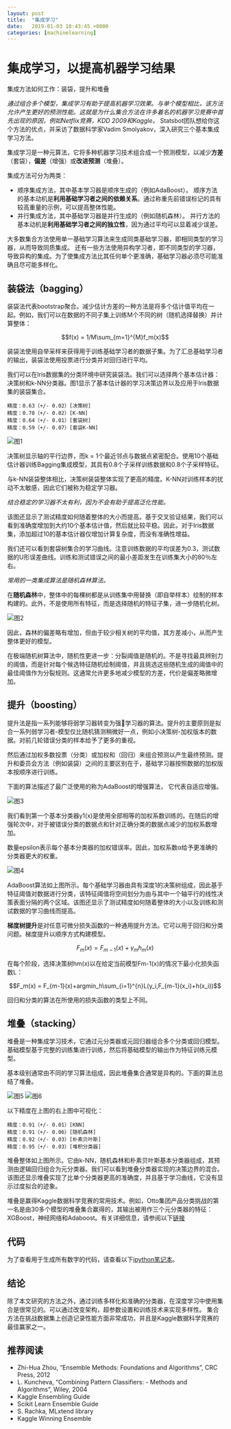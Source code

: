 ```yaml
---
layout: post
title:  "集成学习"
date:   2019-01-03 10:43:45 +0800
categories: [machinelearning]
---
```


# 集成学习，以提高机器学习结果
集成方法如何工作：装袋，提升和堆叠

*通过组合多个模型，集成学习有助于提高机器学习效果。与单个模型相比，该方法允许产生更好的预测性能。这就是为什么集合方法在许多着名的机器学习竞赛中首先出现的原因，例如Netflix竞赛，KDD 2009和Kaggle。*
Statsbot团队想给你这个方法的优点，并采访了数据科学家Vadim Smolyakov，深入研究三个基本集成学习方法。

集成学习是一种元算法，它将多种机器学习技术组合成一个预测模型，以减少**方差**（套袋），**偏差**（增强）或**改进预测**（堆叠）。

集成方法可分为两类：
- 顺序集成方法，其中基本学习器是顺序生成的（例如AdaBoost）。
顺序方法的基本动机是**利用基础学习者之间的依赖关系**。通过称重先前错误标记的具有较高重量的示例，可以提高整体性能。
- 并行集成方法，其中基础学习器是并行生成的（例如随机森林）。
并行方法的基本动机是**利用基础学习者之间的独立性**，因为通过平均可以显着减少误差。

大多数集合方法使用单一基础学习算法来生成同类基础学习器，即相同类型的学习器，从而导致同质集成。
还有一些方法使用异构学习者，即不同类型的学习器，导致异构的集成。为了使集成方法比其任何单个更准确，基础学习器必须尽可能准确且尽可能多样化。

## 装袋法（bagging）
装袋法代表bootstrap聚合。减少估计方差的一种方法是将多个估计值平均在一起。例如，我们可以在数据的不同子集上训练M个不同的树（随机选择替换）并计算整体：

$$f(x) = 1/M\sum_{m=1}^{M}f_m(x)$$

装袋法使用自举采样来获得用于训练基础学习者的数据子集。为了汇总基础学习者的输出，装袋法使用投票进行分类并对回归进行平均。

我们可以在Iris数据集的分类环境中研究装袋法。我们可以选择两个基本估计器：决策树和k-NN分类器。图1显示了基本估计器的学习决策边界以及应用于Iris数据集的装袋集合。
```
精度：0.63（+/- 0.02）[决策树] 
精度：0.70（+/- 0.02）[K-NN] 
精度：0.64（+/- 0.01）[套袋树] 
精度：0.59（+/- 0.07）[套袋K-NN]
```
![图1](http://wenhao-public.oss-cn-hangzhou.aliyuncs.com/blogs/el-p1.png)

决策树显示轴的平行边界，而k = 1个最近邻点与数据点紧密配合。使用10个基础估计器训练Bagging集成模型，其具有0.8个子采样训练数据和0.8个子采样特征。

与k-NN装袋整体相比，决策树装袋整体实现了更高的精度。K-NN对训练样本的扰动不太敏感，因此它们被称为稳定学习器。

*结合稳定的学习器不太有利，因为不会有助于提高泛化性能。*

该图还显示了测试精度如何随着整体的大小而提高。基于交叉验证结果，我们可以看到准确度增加到大约10个基本估计值，然后就比较平稳。因此，对于Iris数据集，添加超过10的基本估计器仅增加计算复杂度，而没有准确性增益。

我们还可以看到套袋树集合的学习曲线。注意训练数据的平均误差为0.3，测试数据的U形误差曲线。训练和测试错误之间的最小差距发生在训练集大小的80％左右。

*常用的一类集成算法是随机森林算法。*

在**随机森林**中，整体中的每棵树都是从训练集中用替换（即自举样本）绘制的样本构建的。此外，不是使用所有特征，而是选择随机的特征子集，进一步随机化树。

![图2](http://wenhao-public.oss-cn-hangzhou.aliyuncs.com/blogs/el-p2.png)

因此，森林的偏差略有增加，但由于较少相关树的平均值，其方差减小，从而产生整体更好的模型。

在极端随机树算法中，随机性更进一步：分裂阈值是随机的。不是寻找最具辨别力的阈值，而是针对每个候选特征随机绘制阈值，并且挑选这些随机生成的阈值中的最佳阈值作为分裂规则。这通常允许更多地减少模型的方差，代价是偏差略微增加。

## 提升（boosting）
提升法是指一系列能够将弱学习器转变为强学习器的算法。提升的主要原则是拟合一系列弱学习者-模型仅比随机猜测稍微好一点，例如小决策树-加权版本的数据。对前几轮错误分类的样本给予了更多的重视。

然后通过加权多数投票（分类）或加权和（回归）来组合预测以产生最终预测。提升和委员会方法（例如装袋）之间的主要区别在于，基础学习器按照数据的加权版本按顺序进行训练。

下面的算法描述了最广泛使用的称为AdaBoost的增强算法， 它代表自适应增强。

![图3](http://wenhao-public.oss-cn-hangzhou.aliyuncs.com/blogs/el-p3.png)

我们看到第一个基本分类器y1(x)是使用全部相等的加权系数训练的。在随后的增强轮次中，对于被错误分类的数据点和针对正确分类的数据点减少的加权系数增加。

数量epsilon表示每个基本分类器的加权错误率。因此，加权系数α给予更准确的分类器更大的权重。

![图4](http://wenhao-public.oss-cn-hangzhou.aliyuncs.com/blogs/el-p4.png)

AdaBoost算法如上图所示。每个基础学习器由具有深度1的决策树组成，因此基于特征阈值对数据进行分类，该特征阈值将空间划分为由与其中一个轴平行的线性决策表面分隔的两个区域。该图还显示了测试精度如何随着整体的大小以及训练和测试数据的学习曲线而提高。

**梯度树提升**是对任意可微分损失函数的一种通用提升方法。它可以用于回归和分类问题。梯度提升以顺序方式构建模型。

$$F_m(x) = F_{m-1}(x)+γ_mh_m(x)$$

在每个阶段，选择决策树hm(x)以在给定当前模型Fm-1(x)的情况下最小化损失函数L：

$$F_m(x) = F_{m-1}(x)+argmin_h\sum_{i=1}^{n}L(y_i,F_{m-1}(x_i)+h(x_i))$$

回归和分类的算法在所使用的损失函数的类型上不同。

## 堆叠（stacking）
堆叠是一种集成学习技术，它通过元分类器或元回归器组合多个分类或回归模型。基础模型基于完整的训练集进行训练，然后将基础模型的输出作为特征训练元模型。

基本级别通常由不同的学习算法组成，因此堆叠集合通常是异构的。下面的算法总结了堆叠。

![图5](http://wenhao-public.oss-cn-hangzhou.aliyuncs.com/blogs/el-p5.png)
![图6](http://wenhao-public.oss-cn-hangzhou.aliyuncs.com/blogs/el-p6.png)

以下精度在上图的右上图中可视化：
```
精度：0.91（+/- 0.01）[KNN] 
精度：0.91（+/- 0.06）[随机森林] 
精度：0.92（+/- 0.03）[朴素贝叶斯] 
精度：0.95（+/- 0.03）[堆积分类器]
```
堆叠整体如上图所示。它由k-NN，随机森林和朴素贝叶斯基本分类器组成，其预测由逻辑回归组合为元分类器。我们可以看到堆叠分类器实现的决策边界的混合。该图还显示堆叠实现了比单个分类器更高的准确度，并且基于学习曲线，它没有显示过度拟合的迹象。

堆叠是赢得Kaggle数据科学竞赛的常用技术。例如，Otto集团产品分类挑战的第一名是由30多个模型的堆叠集合赢得的，其输出被用作三个元分类器的特征：XGBoost，神经网络和Adaboost。有关详细信息，请参阅以下[链接](https://www.kaggle.com/c/otto-group-product-classification-challenge/discussion/14335)

## 代码
为了查看用于生成所有数字的代码，请查看以下[ipython笔记本](https://github.com/vsmolyakov/experiments_with_python/blob/master/chp01/ensemble_methods.ipynb)。
## 结论
除了本文研究的方法之外，通过训练多样化和准确的分类器，在深度学习中使用集合是很常见的。可以通过改变架构，超参数设置和训练技术来实现多样性。
集合方法在挑战数据集上创造记录性能方面非常成功，并且是Kaggle数据科学竞赛的最佳赢家之一。
## 推荐阅读
- Zhi-Hua Zhou, “Ensemble Methods: Foundations and Algorithms”, CRC Press, 2012
- L. Kuncheva, “Combining Pattern Classifiers: - Methods and Algorithms”, Wiley, 2004
- Kaggle Ensembling Guide
- Scikit Learn Ensemble Guide
- S. Rachka, MLxtend library
- Kaggle Winning Ensemble

<script type="text/javascript" src="http://cdn.mathjax.org/mathjax/latest/MathJax.js?config=default"></script>